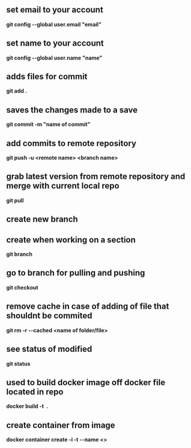 ## set email to your account
**git config --global user.email "email"**

## set name to your account
**git config --global user.name "name"**


## adds files for commit 
**git add .**
## saves the changes made to a save
**git commit -m "name of commit"**

## add commits to remote repository
**git push -u \<remote name\> \<branch name\>**

## grab latest version from remote repository and merge with current local repo
**git pull <remote name>**

## create new branch 
## create when working on a section
**git branch <name>**

## go to branch for pulling and pushing
**git checkout <branch>**

## remove cache in case of adding of file that shouldnt be commited
**git rm -r --cached <name of folder/file>**

## see status of modified
**git status**

## used to build docker image off docker file located in repo
**docker build -t <image name> .**

## create container from image
**docker container create -i -t --name <container> <>**